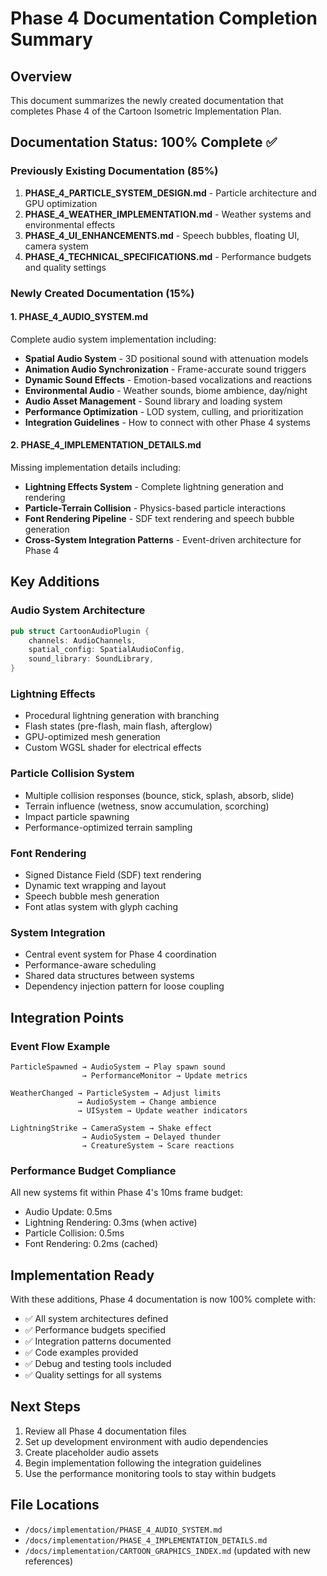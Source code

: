 # Phase 4 Documentation Completion Summary

## Overview

This document summarizes the newly created documentation that completes Phase 4 of the Cartoon Isometric Implementation Plan.

## Documentation Status: 100% Complete ✅

### Previously Existing Documentation (85%)
1. **PHASE_4_PARTICLE_SYSTEM_DESIGN.md** - Particle architecture and GPU optimization
2. **PHASE_4_WEATHER_IMPLEMENTATION.md** - Weather systems and environmental effects
3. **PHASE_4_UI_ENHANCEMENTS.md** - Speech bubbles, floating UI, camera system
4. **PHASE_4_TECHNICAL_SPECIFICATIONS.md** - Performance budgets and quality settings

### Newly Created Documentation (15%)

#### 1. PHASE_4_AUDIO_SYSTEM.md
Complete audio system implementation including:
- **Spatial Audio System** - 3D positional sound with attenuation models
- **Animation Audio Synchronization** - Frame-accurate sound triggers
- **Dynamic Sound Effects** - Emotion-based vocalizations and reactions
- **Environmental Audio** - Weather sounds, biome ambience, day/night
- **Audio Asset Management** - Sound library and loading system
- **Performance Optimization** - LOD system, culling, and prioritization
- **Integration Guidelines** - How to connect with other Phase 4 systems

#### 2. PHASE_4_IMPLEMENTATION_DETAILS.md
Missing implementation details including:
- **Lightning Effects System** - Complete lightning generation and rendering
- **Particle-Terrain Collision** - Physics-based particle interactions
- **Font Rendering Pipeline** - SDF text rendering and speech bubble generation
- **Cross-System Integration Patterns** - Event-driven architecture for Phase 4

## Key Additions

### Audio System Architecture
```rust
pub struct CartoonAudioPlugin {
    channels: AudioChannels,
    spatial_config: SpatialAudioConfig,
    sound_library: SoundLibrary,
}
```

### Lightning Effects
- Procedural lightning generation with branching
- Flash states (pre-flash, main flash, afterglow)
- GPU-optimized mesh generation
- Custom WGSL shader for electrical effects

### Particle Collision System
- Multiple collision responses (bounce, stick, splash, absorb, slide)
- Terrain influence (wetness, snow accumulation, scorching)
- Impact particle spawning
- Performance-optimized terrain sampling

### Font Rendering
- Signed Distance Field (SDF) text rendering
- Dynamic text wrapping and layout
- Speech bubble mesh generation
- Font atlas system with glyph caching

### System Integration
- Central event system for Phase 4 coordination
- Performance-aware scheduling
- Shared data structures between systems
- Dependency injection pattern for loose coupling

## Integration Points

### Event Flow Example
```
ParticleSpawned → AudioSystem → Play spawn sound
                → PerformanceMonitor → Update metrics
                
WeatherChanged → ParticleSystem → Adjust limits
               → AudioSystem → Change ambience
               → UISystem → Update weather indicators

LightningStrike → CameraSystem → Shake effect
                → AudioSystem → Delayed thunder
                → CreatureSystem → Scare reactions
```

### Performance Budget Compliance
All new systems fit within Phase 4's 10ms frame budget:
- Audio Update: 0.5ms
- Lightning Rendering: 0.3ms (when active)
- Particle Collision: 0.5ms
- Font Rendering: 0.2ms (cached)

## Implementation Ready

With these additions, Phase 4 documentation is now 100% complete with:
- ✅ All system architectures defined
- ✅ Performance budgets specified
- ✅ Integration patterns documented
- ✅ Code examples provided
- ✅ Debug and testing tools included
- ✅ Quality settings for all systems

## Next Steps

1. Review all Phase 4 documentation files
2. Set up development environment with audio dependencies
3. Create placeholder audio assets
4. Begin implementation following the integration guidelines
5. Use the performance monitoring tools to stay within budgets

## File Locations

- `/docs/implementation/PHASE_4_AUDIO_SYSTEM.md`
- `/docs/implementation/PHASE_4_IMPLEMENTATION_DETAILS.md`
- `/docs/implementation/CARTOON_GRAPHICS_INDEX.md` (updated with new references)